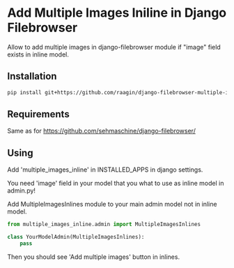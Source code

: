 Add Multiple Images Iniline in Django Filebrowser
=================================================
Allow to add multiple images in django-filebrowser module if "image" field exists in inline model.

Installation
------------
```bash
pip install git+https://github.com/raagin/django-filebrowser-multiple-images.git
```

Requirements
------------
Same as for  https://github.com/sehmaschine/django-filebrowser/


Using
-----
Add 'multiple_images_inline' in INSTALLED_APPS in django settings.

You need 'image' field in your model that you what to use as inline model in admin.py!

Add MultipleImagesInlines module to your main admin model not in inline model.

```python
from multiple_images_inline.admin import MultipleImagesInlines

class YourModelAdmin(MultipleImagesInlines):
	pass
```

Then you should see 'Add multiple images' button in inlines.
